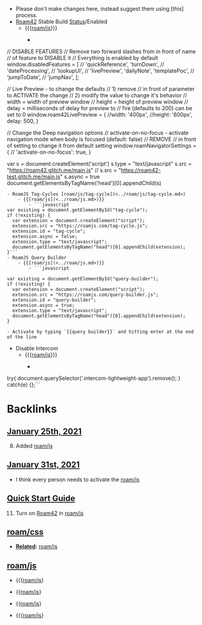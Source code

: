 - Please don't make changes here, instead suggest them using [this] process.
- [Roam42](<../Roam42.md>) Stable Build [Status](<../Status.md>)/Enabled
    - {{{[roam/js](<../roam/js.md>)}}}
        - ```javascript

// DISABLE FEATURES
// Remove two forward slashes from in front of name 
// of feature to DISABLE it
// Everything is enabled by default
window.disabledFeatures = [
  // 'quickReference',
   'turnDown',
  // 'dateProcessing',
  // 'lookupUI',
  // 'livePreview',
   'dailyNote',
   'templatePoc',
  // 'jumpToDate',
  // 'jumpNav',
];

// Live Preview - to change the defaults 
// 1) remove // in front of parameter to ACTIVATE the change
// 2) modify the value to change it's behavior
// width  = width of preview window
// height = height of preview window
// delay  = milliseconds of delay for preview to 
// 			fire (defaults to 200) can be set to 0
window.roam42LivePreview = {
  //width:	'400px',
  //height: '600px',
  delay: 500,
}


// Change the Deep navigation options
// activate-on-no-focus - activate navigation mode when body is focused (default: false)
// REMOVE // in front of setting to change it from default setting
window.roamNavigatorSettings = {
//   'activate-on-no-focus': true, 
}

var s = document.createElement('script')
	s.type = "text/javascript"
    s.src =  "https://roam42.glitch.me/main.js"
  //  s.src =  "https://roam42-test.glitch.me/main.js"
	s.async = true
document.getElementsByTagName('head')[0].appendChild(s)
```
- RoamJS Tag-Cycles [roam/js/tag-cycle](<../roam/js/tag-cycle.md>)
    - {{[roam/js](<../roam/js.md>)}}
        - ```javascript
var existing = document.getElementById("tag-cycle");
if (!existing) {
  var extension = document.createElement("script");
  extension.src = "https://roamjs.com/tag-cycle.js";
  extension.id = "tag-cycle";
  extension.async = false;
  extension.type = "text/javascript";
  document.getElementsByTagName("head")[0].appendChild(extension);
}```
- RoamJS Query Builder
    - {{[roam/js](<../roam/js.md>)}}
        - ```javascript

var existing = document.getElementById("query-builder");
if (!existing) {
  var extension = document.createElement("script");
  extension.src = "https://roamjs.com/query-builder.js";
  extension.id = "query-builder";
  extension.async = true;
  extension.type = "text/javascript";
  document.getElementsByTagName("head")[0].appendChild(extension);
}
```
    - Activate by typing `{{query builder}}` and hitting enter at the end of the line
- Disable Intercom
    - {{{[roam/js](<../roam/js.md>)}}}
        - ```javascript
try{
  document.querySelector('.intercom-lightweight-app').remove();
} catch(e) {};```

# Backlinks
## [January 25th, 2021](<January 25th, 2021.md>)
8. Added [roam/js](<../roam/js.md>)

## [January 31st, 2021](<January 31st, 2021.md>)
- I think every person needs to activate the [roam/js](<../roam/js.md>)

## [Quick Start Guide](<Quick Start Guide.md>)
11. Turn on [Roam42](<../Roam42.md>) in [roam/js](<../roam/js.md>)

## [roam/css](<roam/css.md>)
- **[Related](<../Related.md>):** [roam/js](<../roam/js.md>)

## [roam/js](<roam/js.md>)
- {{{[roam/js](<../roam/js.md>)}

- {{[roam/js](<../roam/js.md>)}

- {{[roam/js](<../roam/js.md>)}

- {{{[roam/js](<../roam/js.md>)}


